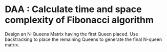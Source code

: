 # DAA : Calculate time and space complexity of Fibonacci algorithm
Design an N-Queens Matrix having the first Queen placed. Use backtracking to place the remaining Queens to generate the final N-queen matrix.
